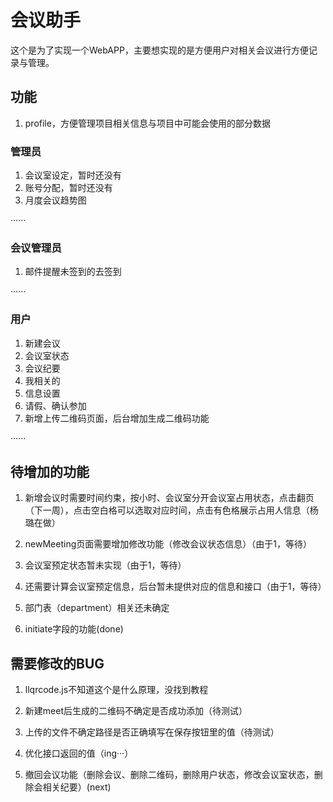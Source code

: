 # 会议助手

这个是为了实现一个WebAPP，主要想实现的是方便用户对相关会议进行方便记录与管理。
 
## 功能

1. profile，方便管理项目相关信息与项目中可能会使用的部分数据

### 管理员

1. 会议室设定，暂时还没有
2. 账号分配，暂时还没有
3. 月度会议趋势图

······

### 会议管理员

1. 邮件提醒未签到的去签到

······

### 用户

1. 新建会议
2. 会议室状态
3. 会议纪要
4. 我相关的
5. 信息设置
6. 请假、确认参加
7. 新增上传二维码页面，后台增加生成二维码功能

······

## 待增加的功能

1. 新增会议时需要时间约束，按小时、会议室分开会议室占用状态，点击翻页（下一周），点击空白格可以选取对应时间，点击有色格展示占用人信息（杨璐在做）
2. newMeeting页面需要增加修改功能（修改会议状态信息）（由于1，等待）
3. 会议室预定状态暂未实现（由于1，等待）
4. 还需要计算会议室预定信息，后台暂未提供对应的信息和接口（由于1，等待）

5. 部门表（department）相关还未确定

6. initiate字段的功能(done)

## 需要修改的BUG

1. llqrcode.js不知道这个是什么原理，没找到教程

2. 新建meet后生成的二维码不确定是否成功添加（待测试）
3. 上传的文件不确定路径是否正确填写在保存按钮里的值（待测试）

4. 优化接口返回的值（ing···）
5. 撤回会议功能（删除会议、删除二维码，删除用户状态，修改会议室状态，删除会相关纪要）(next)